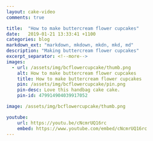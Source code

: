 ```yaml
---
layout: cake-video
comments: true

title:  "How to make buttercream flower cupcakes"
date:   2019-01-21 13:33:41 +1100
categories: blog
markdown_ext: "markdown, mkdown, mkdn, mkd, md"
description: "Making buttercream flower cupcakes"
excerpt_separator: <!--more-->
images: 
  - url: /assets/img/bcflowercupcake/thumb.png
    alt: How to make buttercream flower cupcakes
    title: How to make buttercream flower cupcakes
    pin: /assets/img/bcflowercupcake/pin.png
    pin-desc: Love this handbag cake cake.
    pin-id: 479914904039917052

image: /assets/img/bcflowercupcake/thumb.png

youtube:
    url: https://youtu.be/cNcmrUQ16rc
    embed: https://www.youtube.com/embed/cNcmrUQ16rc
---
```

